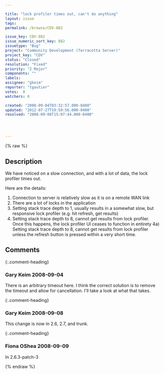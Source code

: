 ```yaml
---

title: "lock profiler times out, can't do anything"
layout: issue
tags: 
permalink: /browse/CDV-882

issue_key: CDV-882
issue_numeric_sort_key: 882
issuetype: "Bug"
project: "Community Development (Terracotta Server)"
project_key: "CDV"
status: "Closed"
resolution: "Fixed"
priority: "2 Major"
components: ""
labels: 
assignee: "gkeim"
reporter: "tgautier"
votes:  0
watchers: 0

created: "2008-09-04T03:32:57.000-0400"
updated: "2012-07-27T19:59:56.000-0400"
resolved: "2008-09-08T15:07:44.000-0400"




---
```


{% raw %}

## Description

<div markdown="1" class="description">

We have noticed on a slow connection, and with a lot of data, the lock profiler times out.

Here are the details:

1) Connection to server is relatively slow as it is on a remote WAN link
2) There are a lot of locks in the application
3) Setting stack trace depth to 1, usually results in a somewhat slow, but responsive lock profiler (e.g. hit refresh, get results)
4) Setting stack trace depth to 8, cannot get results from lock profiler.  Once this happens, the lock profiler UI ceases to function in entirety
4a) Setting stack trace depth to 8, cannot get results from lock profiler unless the refresh button is pressed within a very short time.


</div>

## Comments


{:.comment-heading}
### **Gary Keim** <span class="date">2008-09-04</span>

<div markdown="1" class="comment">

There is an arbitrary timeout here.  I think the correct solution is to remove the timeout and allow for cancellation.  I'll take a look at what that takes.


</div>


{:.comment-heading}
### **Gary Keim** <span class="date">2008-09-08</span>

<div markdown="1" class="comment">

This change is now in 2.6, 2.7, and trunk.

</div>


{:.comment-heading}
### **Fiona OShea** <span class="date">2008-09-09</span>

<div markdown="1" class="comment">

In 2.6.3-patch-3

</div>



{% endraw %}
